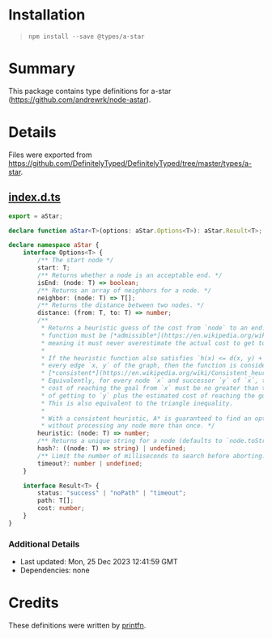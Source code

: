 # Installation
> `npm install --save @types/a-star`

# Summary
This package contains type definitions for a-star (https://github.com/andrewrk/node-astar).

# Details
Files were exported from https://github.com/DefinitelyTyped/DefinitelyTyped/tree/master/types/a-star.
## [index.d.ts](https://github.com/DefinitelyTyped/DefinitelyTyped/tree/master/types/a-star/index.d.ts)
````ts
export = aStar;

declare function aStar<T>(options: aStar.Options<T>): aStar.Result<T>;

declare namespace aStar {
    interface Options<T> {
        /** The start node */
        start: T;
        /** Returns whether a node is an acceptable end. */
        isEnd: (node: T) => boolean;
        /** Returns an array of neighbors for a node. */
        neighbor: (node: T) => T[];
        /** Returns the distance between two nodes. */
        distance: (from: T, to: T) => number;
        /**
         * Returns a heuristic guess of the cost from `node` to an end. This
         * function must be [*admissible*](https://en.wikipedia.org/wiki/Admissible_heuristic),
         * meaning it must never overestimate the actual cost to get to an end node.
         *
         * If the heuristic function also satisfies `h(x) <= d(x, y) + h(y)` for
         * every edge `x, y` of the graph, then the function is considered
         * [*consistent*](https://en.wikipedia.org/wiki/Consistent_heuristic).
         * Equivalently, for every node `x` and successor `y` of `x`, the estimated
         * cost of reaching the goal from `x` must be no greater than the step cost
         * of getting to `y` plus the estimated cost of reaching the goal from `y`.
         * This is also equivalent to the triangle inequality.
         *
         * With a consistent heuristic, A* is guaranteed to find an optimal path
         * without processing any node more than once. */
        heuristic: (node: T) => number;
        /** Returns a unique string for a node (defaults to `node.toString()`). */
        hash?: ((node: T) => string) | undefined;
        /** Limit the number of milliseconds to search before aborting. */
        timeout?: number | undefined;
    }

    interface Result<T> {
        status: "success" | "noPath" | "timeout";
        path: T[];
        cost: number;
    }
}

````

### Additional Details
 * Last updated: Mon, 25 Dec 2023 12:41:59 GMT
 * Dependencies: none

# Credits
These definitions were written by [printfn](https://github.com/printfn).
